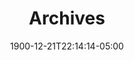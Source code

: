 ---
title: "Archives"
layout: archives
hidden: true
date: 1900-12-21T22:14:14-05:00
url: /archives/
---